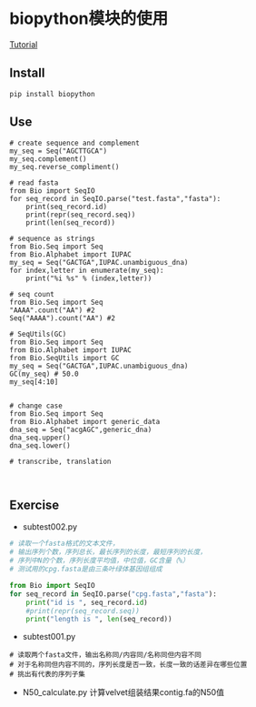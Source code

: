 # biopython模块的使用

[Tutorial](http://biopython.org/DIST/docs/tutorial/Tutorial.html)
<br>

## Install
```
pip install biopython
```

## Use
```
# create sequence and complement
my_seq = Seq("AGCTTGCA")
my_seq.complement()
my_seq.reverse_compliment()

# read fasta
from Bio import SeqIO
for seq_record in SeqIO.parse("test.fasta","fasta"):
    print(seq_record.id)
    print(repr(seq_record.seq))
    print(len(seq_record))

# sequence as strings
from Bio.Seq import Seq
from Bio.Alphabet import IUPAC
my_seq = Seq("GACTGA",IUPAC.unambiguous_dna)
for index,letter in enumerate(my_seq):
    print("%i %s" % (index,letter))

# seq count
from Bio.Seq import Seq
"AAAA".count("AA") #2
Seq("AAAA").count("AA") #2

# SeqUtils(GC)
from Bio.Seq import Seq
from Bio.Alphabet import IUPAC
from Bio.SeqUtils import GC
my_seq = Seq("GACTGA",IUPAC.unambiguous_dna)
GC(my_seq) # 50.0
my_seq[4:10]


# change case
from Bio.Seq import Seq
from Bio.Alphabet import generic_data
dna_seq = Seq("acgAGC",generic_dna)
dna_seq.upper()
dna_seq.lower()

# transcribe, translation



```

## Exercise 

*  subtest002.py
```python
# 读取一个fasta格式的文本文件，
# 输出序列个数，序列总长，最长序列的长度，最短序列的长度，
# 序列中N的个数，序列长度平均值，中位值，GC含量（%）
# 测试用的cpg.fasta是由三条叶绿体基因组组成

from Bio import SeqIO
for seq_record in SeqIO.parse("cpg.fasta","fasta"):
    print("id is ", seq_record.id)
    #print(repr(seq_record.seq))
    print("length is ", len(seq_record))

```

* subtest001.py
```
# 读取两个fasta文件，输出名称同/内容同/名称同但内容不同
# 对于名称同但内容不同的，序列长度是否一致，长度一致的话差异在哪些位置
# 挑出有代表的序列子集

```

* N50_calculate.py
计算velvet组装结果contig.fa的N50值